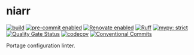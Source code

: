 # niarr

[![build](https://github.com/KSmanis/niarr/actions/workflows/build.yml/badge.svg)](https://github.com/KSmanis/niarr/actions/workflows/build.yml)
[![pre-commit enabled](https://img.shields.io/badge/pre--commit-enabled-brightgreen?logo=pre-commit&logoColor=white)](https://github.com/pre-commit/pre-commit)
[![Renovate enabled](https://img.shields.io/badge/renovate-enabled-brightgreen.svg?logo=renovatebot&logoColor=white)](https://renovatebot.com/)
[![Ruff](https://img.shields.io/endpoint?url=https://raw.githubusercontent.com/charliermarsh/ruff/main/assets/badge/v2.json)](https://github.com/astral-sh/ruff)
[![mypy: strict](https://img.shields.io/badge/mypy-strict-2a6db2)](http://mypy-lang.org/)
[![Quality Gate Status](https://sonarcloud.io/api/project_badges/measure?project=KSmanis_niarr&metric=alert_status)](https://sonarcloud.io/summary/new_code?id=KSmanis_niarr)
[![codecov](https://codecov.io/gh/KSmanis/niarr/graph/badge.svg?token=7NCGKUPB5R)](https://codecov.io/gh/KSmanis/niarr)
[![Conventional Commits](https://img.shields.io/badge/Conventional%20Commits-1.0.0-%23FE5196?logo=conventionalcommits&logoColor=white)](https://conventionalcommits.org)

Portage configuration linter.
